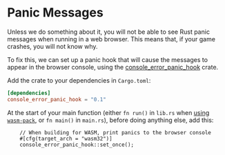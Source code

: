 # Panic Messages

Unless we do something about it, you will not be able to see Rust panic messages
when running in a web browser. This means that, if your game crashes, you will
not know why.

To fix this, we can set up a panic hook that will cause the messages to appear
in the browser console, using the
[console_error_panic_hook](https://github.com/rustwasm/console_error_panic_hook)
crate.

Add the crate to your dependencies in `Cargo.toml`:

```toml
[dependencies]
console_error_panic_hook = "0.1"
```

At the start of your main function (either `fn run()` in `lib.rs` when [using
`wasm-pack`](./wasm-pack.md), or `fn main()` in `main.rs`), before doing
anything else, add this:

```rust,no_run,noplayground
    // When building for WASM, print panics to the browser console
    #[cfg(target_arch = "wasm32")]
    console_error_panic_hook::set_once();
```
